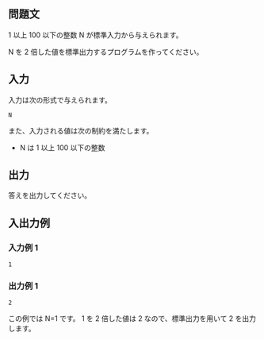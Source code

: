 ## 問題文

1 以上 100 以下の整数 N が標準入力から与えられます。

N を 2 倍した値を標準出力するプログラムを作ってください。

## 入力

入力は次の形式で与えられます。

```text
N
```

また、入力される値は次の制約を満たします。

- N は 1 以上 100 以下の整数

## 出力

答えを出力してください。

## 入出力例

### 入力例 1

```text
1
```

### 出力例 1

```text
2
```

この例では N=1 です。
1 を 2 倍した値は 2 なので、標準出力を用いて 2 を出力します。
